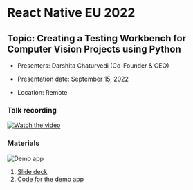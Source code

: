 # React Native EU 2022

## Topic: Creating a Testing Workbench for Computer Vision Projects using Python

- Presenters: Darshita Chaturvedi (Co-Founder & CEO)

- Presentation date: September 15, 2022

- Location: Remote

### Talk recording

[![Watch the video](https://img.youtube.com/vi/IlinrQttun0/0.jpg)](https://www.youtube.com/watch?v=IlinrQttun0)

### Materials

![Demo app](demo.gif)

1. [Slide deck](Slides_WWCodePython.pdf)
2. [Code for the demo app](https://github.com/Atri-Apps/cv_workbench)